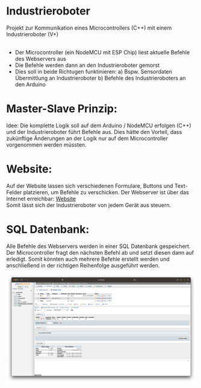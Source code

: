 # Industrieroboter

Projekt zur Kommunikation eines Microcontrollers (C++) mit einem Industrieroboter (V+)
<br><br>
- Der Microcontroller (ein NodeMCU mit ESP Chip) liest aktuelle Befehle des Webservers aus
- Die Befehle werden dann an den Industrieroboter gemorst
- Dies soll in beide Richtugen funktinieren:
a) Bspw. Sensordaten Übermittlung an Industrieroboter
b) Befehle des Industrieroboters an den Arduino

# Master-Slave Prinzip:

Idee: Die komplette Logik soll auf dem Arduino / NodeMCU erfolgen (C++) und der Industrieroboter führt Befehle aus.
Dies hätte den Vorteil, dass zukünftige Änderungen an der Logik nur auf dem Microcontroller vorgenommen werden müssten.

# Website:

Auf der Website lassen sich verschiedenen Formulare, Buttons und Text-Felder platzieren, um Befehle zu verschicken. Der Webserver ist über das Internet erreichbar: [Website](https://manuelmarco.xyz/industrieroboter_2022/)<br>
Somit lässt sich der Industrieroboter von jedem Gerät aus steuern.

# SQL Datenbank:

Alle Befehle des Webservers werden in einer SQL Datenbank gespeichert. Der Microcontroller fragt den nächsten Befehl ab und setzt diesen dann auf erledigt. Somit könnten auch mehrere Befehle erstellt werden und anschließend in der richtigen Reihenfolge ausgeführt werden. 

![Datenbank Tabellenschema](Documentation/tabellenschema.png)
